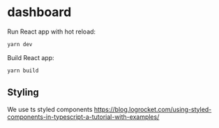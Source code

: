 # dashboard

Run React app with hot reload:

```bash
yarn dev
```

Build React app:

```bash
yarn build
```

## Styling

We use ts styled components https://blog.logrocket.com/using-styled-components-in-typescript-a-tutorial-with-examples/